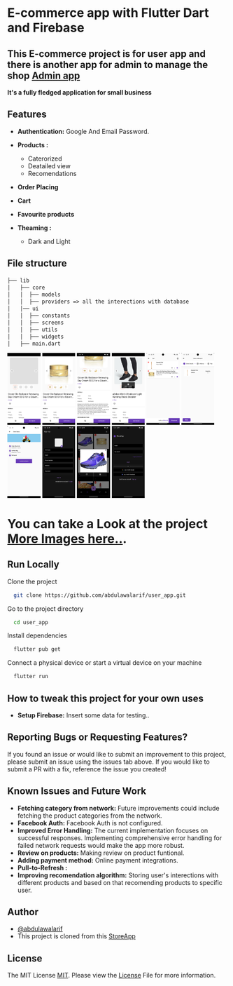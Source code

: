 
# E-commerce app with Flutter Dart and Firebase

## This E-commerce project is for user app and there is another app for admin to manage the shop [Admin app](https://github.com/abdulawalarif/shop_owner_app.git)
  
**It's a fully fledged application for small business**



## Features
* **Authentication:** Google And Email Password. 
* **Products :**
  - Caterorized  
  - Deatailed view
  - Recomendations

* **Order Placing**
* **Cart**  
* **Favourite products**
* **Theaming :**   
  - Dark and Light 

## File structure

    
    ├── lib
    │   ├── core  
    │   │  ├── models 
    │   │  ├── providers => all the interections with database
    │   │── ui
    │   │  ├── constants
    │   │  ├── screens
    │   │  ├── utils
    │   │  ├── widgets
    │   ├── main.dart                  
     
 
<img src="ProjectSnap/light_theme/12.png" width="15%" alt="Demo of this application" />
<img src="ProjectSnap/light_theme/13.png" width="15%" alt="Demo of this application" />
<img src="ProjectSnap/light_theme/14.png" width="15%" alt="Demo of this application" />
<img src="ProjectSnap/light_theme/44.png" width="15%" alt="Demo of this application" />
<img src="ProjectSnap/light_theme/26.png" width="15%" alt="Demo of this application" />
<img src="ProjectSnap/light_theme/21.png" width="15%" alt="OrderPlacing first step" />
<img src="ProjectSnap/light_theme/49.png" width="15%" alt="order confirmed" />
<img src="ProjectSnap/dark_theme/40.png" width="15%" alt="Registration Form" />
<img src="ProjectSnap/dark_theme/33.png" width="15%" alt="Demo of this application" />
<img src="ProjectSnap/dark_theme/39.png" width="15%" alt="Demo of this application" />
</br>

 
# You can take a Look at the project [More Images here..](images.md).



 

## Run Locally

Clone the project

```bash
  git clone https://github.com/abdulawalarif/user_app.git
```

Go to the project directory

```bash
  cd user_app
```

Install dependencies

```bash
  flutter pub get
```

Connect a physical device or start a virtual device on your machine

```bash
  flutter run
```



## How to tweak this project for your own uses
* **Setup Firebase:** Insert some data for testing..

 

## Reporting Bugs or Requesting Features?

If you found an issue or would like to submit an improvement to this project,
please submit an issue using the issues tab above. If you would like to submit a PR with a fix, reference the issue you created!

##  Known Issues and Future Work
* **Fetching category from network:** Future improvements could include fetching the product categories from the network.
* **Facebook Auth:** Facebook Auth is not configured. 
* **Improved Error Handling:** The current implementation focuses on successful responses. Implementing comprehensive error handling for failed network requests would make the app more robust.
* **Review on products:** Making review on product funtional. 
* **Adding payment method:** Online payment integrations. 
* **Pull-to-Refresh :**
* **Improving recomendation algorithm:** Storing user's interections with different products and based on that recomending products to specific user.

## Author

- [@abdulawalarif](https://github.com/abdulawalarif) 
- This project is cloned from this [StoreApp](https://github.com/nur4nnis4/store_app)
  
## License


The MIT License [MIT](https://choosealicense.com/licenses/mit/). Please view the [License](LICENSE) File for more information.








   